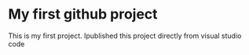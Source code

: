 # My first github project
This is my first project.
Ipublished this project directly from visual studio code 
